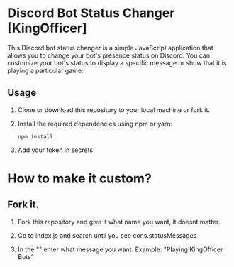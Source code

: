 # Discord Bot Status Changer [KingOfficer]

This Discord bot status changer is a simple JavaScript application that allows you to change your bot's presence status on Discord. You can customize your bot's status to display a specific message or show that it is playing a particular game.

## Usage

1. Clone or download this repository to your local machine or fork it.

2. Install the required dependencies using npm or yarn:

   ```shell
   npm install
   ```
3. Add your token in secrets


# How to make it custom?

## Fork it.

1. Fork this repository and give it what name you want, it doesnt matter.

2. Go to index.js and search until you see cons.statusMessages

3. In the "" enter what message you want.
   Example: "Playing KingOfficer Bots"
